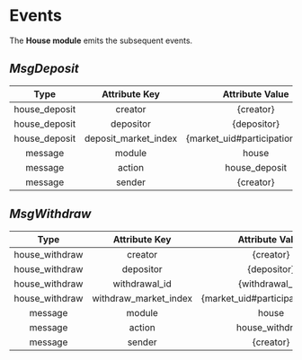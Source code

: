 # **Events**

The **House module** emits the subsequent events.

## *MsgDeposit*

|  Type         |    Attribute Key    |         Attribute Value           |
|:-------------:|:-------------------:|:---------------------------------:|
| house_deposit | creator             |  {creator}                        |
| house_deposit | depositor           |  {depositor}                      |
| house_deposit | deposit_market_index|  {market_uid#participation_index} |
| message       | module              |  house                            |
| message       | action              |  house_deposit                    |
| message       | sender              |  {creator}                        |

## *MsgWithdraw*

|  Type          |    Attribute Key     |        Attribute Value            |
|:--------------:|:--------------------:|:---------------------------------:|
| house_withdraw | creator              |  {creator}                        |
| house_withdraw | depositor            |  {depositor}                      |
| house_withdraw | withdrawal_id        |  {withdrawal_id}                  |
| house_withdraw | withdraw_market_index|  {market_uid#participation_index} |
| message        | module               |  house                            |
| message        | action               |  house_withdraw                   |
| message        | sender               |  {creator}                        |

